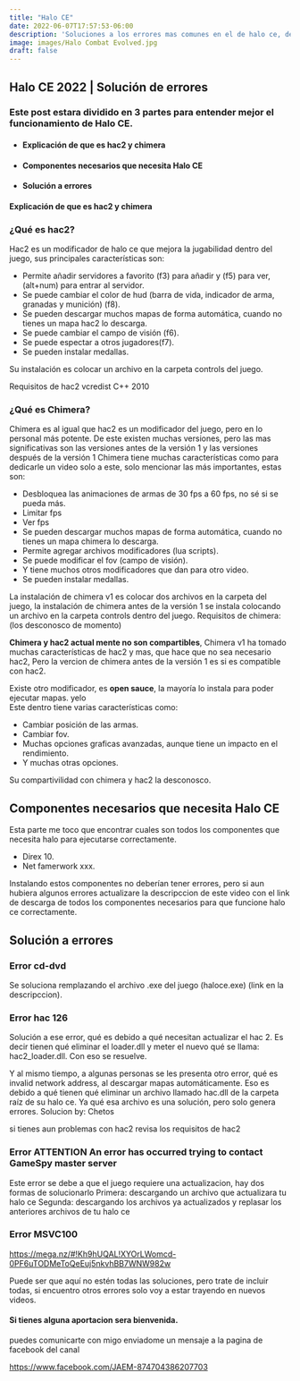 ```yaml
---
title: "Halo CE"
date: 2022-06-07T17:57:53-06:00
description: 'Soluciones a los errores mas comunes en el de halo ce, desde la instalacion hasta errores más concretos.'
image: images/Halo Combat Evolved.jpg
draft: false
---
```


## Halo CE 2022 | Solución de errores

### Este post estara dividido en 3 partes para entender mejor el funcionamiento de Halo CE.

- ####  Explicación de que es hac2 y chimera
- ####  Componentes necesarios que necesita Halo CE
- ####  Solución a errores

#### Explicación de que es hac2 y chimera

### ¿Qué es hac2?

Hac2 es un modificador de halo ce que mejora la jugabilidad dentro del juego, sus principales características son: 

- 	Permite añadir servidores a favorito (f3) para añadir y (f5) para ver, (alt+num) para entrar al servidor.
- 	Se puede cambiar el color de hud (barra de vida, indicador de arma, granadas y munición) (f8).
- 	Se pueden descargar muchos mapas de forma automática, cuando no tienes un mapa hac2 lo descarga.
- 	Se puede cambiar el campo de visión (f6).
- 	Se puede espectar a otros jugadores(f7).
- 	Se pueden instalar medallas.

Su instalación es colocar un archivo en la carpeta controls del juego.

Requisitos de hac2
vcredist C++ 2010

### ¿Qué es Chimera?

Chimera es al igual que hac2 es un modificador del juego, pero en lo personal más potente.
De este existen muchas versiones, pero las mas significativas son las versiones antes de la versión 1 y las versiones después de la versión 1
Chimera tiene muchas características como para dedicarle un video solo a este, solo mencionar las más importantes, estas son:

- 	Desbloquea las animaciones de armas de 30 fps a 60 fps, no sé si se pueda más.
- 	Limitar fps
- 	Ver fps
-	Se pueden descargar muchos mapas de forma automática, cuando no tienes un mapa chimera lo descarga.
-	Permite agregar archivos modificadores (lua scripts).
-	Se puede modificar el fov (campo de visión).
-	Y tiene muchos otros modificadores que dan para otro video.
-	Se pueden instalar medallas.

La instalación de chimera v1 es colocar dos archivos en la carpeta del juego, la instalación de chimera antes de la versión 1 se instala colocando un archivo en la carpeta controls dentro del juego.
Requisitos de chimera:
(los desconosco de momento)

**Chimera y hac2 actual mente no son compartibles**, Chimera v1 ha tomado muchas características de hac2 y mas, que hace que no sea necesario hac2, Pero la vercion de chimera antes de la versión 1 es si es compatible con hac2.

Existe otro modificador, es **open sauce**, la mayoría lo instala para poder ejecutar mapas. yelo  
Este dentro tiene varias características como:

- Cambiar posición de las armas.
- Cambiar fov.
- Muchas opciones graficas avanzadas, aunque tiene un impacto en el rendimiento.
- Y muchas otras opciones.

Su compartivilidad con chimera y hac2 la desconosco.

## Componentes necesarios que necesita Halo CE

Esta parte me toco que encontrar cuales son todos los componentes que necesita halo para ejecutarse correctamente.

- Direx 10.
- Net famerwork xxx.

Instalando estos componentes no deberían tener errores, pero si aun hubiera algunos errores actualizare la descripccion de este video con el link de descarga de todos los componentes necesarios para que funcione halo ce correctamente.

## Solución a errores

### Error cd-dvd
Se soluciona remplazando el archivo .exe del juego (haloce.exe) (link en la descripccion).

### Error hac 126

Solución a ese error, qué es debido a qué necesitan actualizar el hac 2. Es decir tienen qué eliminar el loader.dll y meter el nuevo qué se llama: hac2_loader.dll. Con eso se resuelve.

Y al mismo tiempo, a algunas personas se les presenta otro error, qué es invalid network address, al descargar mapas automáticamente. Eso es debido a qué tienen qué eliminar un archivo llamado hac.dll de la carpeta raíz de su halo ce. Ya qué esa archivo es una solución, pero solo genera errores.
 Solucion by: Chetos

si tienes aun problemas con hac2 revisa los requisitos de hac2

### Error ATTENTION An error has occurred trying to contact GameSpy master server

Este error se debe a que el juego requiere una actualizacion, hay dos formas de solucionarlo
Primera: descargando un archivo que actualizara tu halo ce
Segunda: descargando los archivos ya actualizados y replasar los anteriores archivos de tu halo ce
### Error MSVC100
https://mega.nz/#!Kh9hUQAL!XYOrLWomcd-0PF6uTODMeToQeEuj5nkvhBB7WNW982w


Puede ser que aquí no estén todas las soluciones, pero trate de incluir todas, si encuentro otros errores solo voy a estar trayendo en nuevos videos.
#### Si tienes alguna aportacion sera bienvenida.
puedes comunicarte con migo enviadome un mensaje a la pagina de facebook del canal

https://www.facebook.com/JAEM-874704386207703